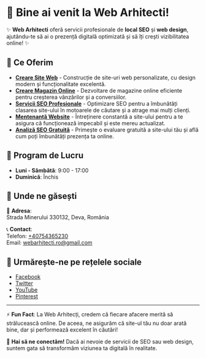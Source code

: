 # 👋 Bine ai venit la Web Arhitecti!

✨ **Web Arhitecti** oferă servicii profesionale de **local SEO** și **web design**, ajutându-te să ai o prezență digitală optimizată și să îți crești vizibilitatea online! ✨

## 👀 Ce Oferim

- **[Creare Site Web](https://webarhitecti.ro/creare-site-web/)** - Construcție de site-uri web personalizate, cu design modern și funcționalitate excelentă.
- **[Creare Magazin Online](https://webarhitecti.ro/creare-magazin-online/)** - Dezvoltare de magazine online eficiente pentru creșterea vânzărilor și a conversiilor.
- **[Servicii SEO Profesionale](https://webarhitecti.ro/servicii-seo-profesionale/)** - Optimizare SEO pentru a îmbunătăți clasarea site-ului în motoarele de căutare și a atrage mai mulți clienți.
- **[Mentenanță Website](https://webarhitecti.ro/mentenanta-website/)** - Întreținere constantă a site-ului pentru a te asigura că funcționează impecabil și este mereu actualizat.
- **[Analiză SEO Gratuită](https://webarhitecti.ro/analiza-seo-gratuita/)** - Primește o evaluare gratuită a site-ului tău și află cum poți îmbunătăți prezența ta online.

## 📅 Program de Lucru

- **Luni - Sâmbătă**: 9:00 - 17:00  
- **Duminică**: Închis

## 📍 Unde ne găsești

📍 **Adresa**:  
Strada Minerului 330132, Deva, România

📞 **Contact**:  
Telefon: [+40754365230](tel:+40754365230)  
Email: [webarhitecti.ro@gmail.com](mailto:webarhitecti.ro@gmail.com)

## 💞️ Urmărește-ne pe rețelele sociale

- [Facebook](https://www.facebook.com/webarhitecti/)
- [Twitter](https://x.com/webarhitecti)
- [YouTube](https://www.youtube.com/@WebArhitecti)
- [Pinterest](https://ro.pinterest.com/webarhitecti/)

---

⚡ **Fun Fact**: La Web Arhitecți, credem că fiecare afacere merită să strălucească online. De aceea, ne asigurăm că site-ul tău nu doar arată bine, dar și performează excelent în căutări!

👋 **Hai să ne conectăm!** Dacă ai nevoie de servicii de SEO sau web design, suntem gata să transformăm viziunea ta digitală în realitate.
